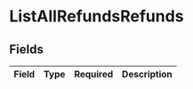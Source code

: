 # ListAllRefundsRefunds


## Fields

| Field       | Type        | Required    | Description |
| ----------- | ----------- | ----------- | ----------- |